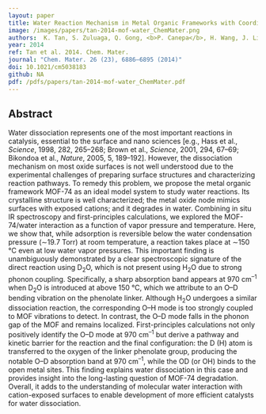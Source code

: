```yaml
---
layout: paper
title: Water Reaction Mechanism in Metal Organic Frameworks with Coordinatively Unsaturated Metal Ions&#58; MOF-74
image: /images/papers/tan-2014-mof-water_ChemMater.png
authors:  K. Tan, S. Zuluaga, Q. Gong, <b>P. Canepa</b>, H. Wang, J. Li, T. Thonhauser, Y. J. Cabal.
year: 2014
ref: Tan et al. 2014. Chem. Mater.
journal: "Chem. Mater. 26 (23), 6886–6895 (2014)"
doi: 10.1021/cm5038183
github: NA
pdf: /pdfs/papers/tan-2014-mof-water_ChemMater.pdf
---
```


## Abstract

Water dissociation represents one of the most important reactions in catalysis, essential to the surface and nano sciences [e.g., Hass et al., *Science*, 1998, 282, 265–268; Brown et al., *Science*, 2001, 294, 67–69; Bikondoa et al., *Nature*, 2005, 5, 189–192]. However, the dissociation mechanism on most oxide surfaces is not well understood due to the experimental challenges of preparing surface structures and characterizing reaction pathways. To remedy this problem, we propose the metal organic framework MOF-74 as an ideal model system to study water reactions. Its crystalline structure is well characterized; the metal oxide node mimics surfaces with exposed cations; and it degrades in water. Combining in situ IR spectroscopy and first-principles calculations, we explored the MOF-74/water interaction as a function of vapor pressure and temperature. Here, we show that, while adsorption is reversible below the water condensation pressure (∼19.7 Torr) at room temperature, a reaction takes place at ∼150 &#176;C even at low water vapor pressures. This important finding is unambiguously demonstrated by a clear spectroscopic signature of the direct reaction using D<sub>2</sub>O, which is not present using H<sub>2</sub>O due to strong phonon coupling. Specifically, a sharp absorption band appears at 970 cm<sup>–1</sup> when D<sub>2</sub>O is introduced at above 150 &#176;C, which we attribute to an O–D bending vibration on the phenolate linker. Although H<sub>2</sub>O undergoes a similar dissociation reaction, the corresponding O–H mode is too strongly coupled to MOF vibrations to detect. In contrast, the O–D mode falls in the phonon gap of the MOF and remains localized. First-principles calculations not only positively identify the O–D mode at 970 cm<sup>–1</sup> but derive a pathway and kinetic barrier for the reaction and the final configuration: the D (H) atom is transferred to the oxygen of the linker phenolate group, producing the notable O–D absorption band at 970 cm<sup>–1</sup>, while the OD (or OH) binds to the open metal sites. This finding explains water dissociation in this case and provides insight into the long-lasting question of MOF-74 degradation. Overall, it adds to the understanding of molecular water interaction with cation-exposed surfaces to enable development of more efficient catalysts for water dissociation.